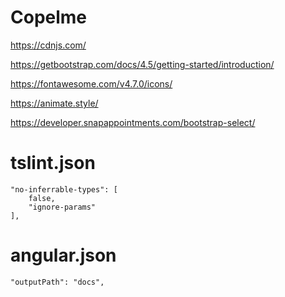 # Copelme

https://cdnjs.com/

https://getbootstrap.com/docs/4.5/getting-started/introduction/

https://fontawesome.com/v4.7.0/icons/

https://animate.style/

https://developer.snapappointments.com/bootstrap-select/

# tslint.json

    "no-inferrable-types": [
        false,
        "ignore-params"
    ],

# angular.json

    "outputPath": "docs",

